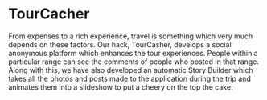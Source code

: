 # TourCacher
From expenses to a rich experience, travel is something which very much depends on these factors. Our hack, TourCasher, develops a social anonymous platform which enhances the tour experiences. People within a particular range can see the comments of people who posted in that range. Along with this, we have also developed an automatic Story Builder which takes all the photos and posts made to the application during the trip and animates them into a slideshow to put a cheery on the top the cake.
